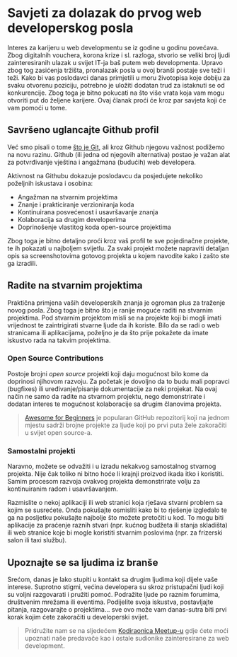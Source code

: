 

# Savjeti za dolazak do prvog web developerskog posla

Interes za karijeru u web developmentu se iz godine u godinu povećava. Zbog digitalnih vouchera, korona krize i sl. razloga, stvorio se veliki broj ljudi zainteresiranih ulazak u svijet IT-ja baš putem web developmenta. Upravo zbog tog zasićenja tržišta, pronalazak posla u ovoj branši postaje sve teži i teži. Kako bi vas poslodavci danas primjetili u moru životopisa koje dobiju za svaku otvorenu poziciju, potrebno je uložiti dodatan trud za istaknuti se od konkurencije. Zbog toga je bitno pokucati na što više vrata koja vam mogu otvoriti put do željene karijere. Ovaj članak proći će kroz par savjeta koji će vam pomoći u tome.

## Savršeno uglancajte Github profil

Već smo pisali o tome [što je Git](https://blog.kodiraonica.dev/tutorials/osnove_gita/), ali kroz Github njegovu važnost podižemo na novu razinu. Github (ili jedna od njegovih alternativa) postao je važan alat za potvrđivanje vještina i angažmana (budućih) web developera.

Aktivnost na Githubu dokazuje poslodavcu da posjedujete nekoliko poželjnih iskustava i osobina:
- Angažman na stvarnim projektima
- Znanje i prakticiranje verzioniranja koda
- Kontinuirana posvećenost i usavršavanje znanja
- Kolaboracija sa drugim developerima
- Doprinošenje vlastitog koda open-source projektima

Zbog toga je bitno detaljno proći kroz vaš profil te sve pojedinačne projekte, te ih pokazati u najboljem svijetlu. Za svaki projekt možete napraviti detaljan opis sa screenshotovima gotovog projekta u kojem navodite kako i zašto ste ga izradili.

## Radite na stvarnim projektima

Praktična primjena vaših developerskih znanja je ogroman plus za traženje novog posla. Zbog toga je bitno što je ranije moguće raditi na stvarnim projektima. Pod stvarnim projektom misli se na projekte koji bi mogli imati vrijednost te zaintrigirati stvarne ljude da ih koriste. Bilo da se radi o web stranicama ili aplikacijama, poželjno je da što prije pokažete da imate iskustvo rada na takvim projektima.

### Open Source Contributions

Postoje brojni *open source* projekti koji daju mogućnost bilo kome da doprinosi njihovom razvoju. Za početak je dovoljno da to budu mali popravci (bugfixes) ili uređivanje/pisanje dokumentacije za neki projekat. Na ovaj način ne samo da radite na stvarnom projektu, nego demonstrirate i dodatan interes te mogućnost kolaboracije sa drugim članovima projekta.

> [Awesome for Beginners](https://github.com/MunGell/awesome-for-beginners) je popularan GitHub repozitorij koji na jednom mjestu sadrži brojne projekte za ljude koji po prvi puta žele zakoračiti u svijet open source-a.

### Samostalni projekti

Naravno, možete se odvažiti i u izradu nekakvog samostalnog stvarnog projekta. Nije čak toliko ni bitno hoće li krajnji proizvod ikada itko i koristiti. Samim procesom razvoja ovakvog projekta demonstrirate volju za kontinuiranim radom i usavršavanjem.

Razmislite o nekoj aplikaciji ili web stranici koja rješava stvarni problem sa kojim se susrećete. Onda pokušajte osmisliti kako bi to rješenje izgledalo te ga na posljetku pokušajte najbolje što možete pretočiti u kod. To mogu biti aplikacije za praćenje raznih stvari (npr. kućnog budžeta ili stanja skladišta) ili web stranice koje bi mogle koristiti stvarnim poslovima (npr. za frizerski salon ili taxi službu).

## Upoznajte se sa ljudima iz branše

Srećom, danas je lako stupiti u kontakt sa drugim ljudima koji dijele vaše interese. Suprotno stigmi, većina developera su skroz pristupačni ljudi koji su voljni razgovarati i pružiti pomoć. Podražite ljude po raznim forumima, društvenim mrežama ili eventima. Podijelite svoja iskustva, postavljajte pitanja, razgovarajte o projektima... sve ovo može vam danas-sutra biti prvi korak kojim ćete zakoračiti u developerski svijet.

> Pridružite nam se na sljedećem [Kodiraonica Meetup-u](https://www.meetup.com/kodiraonica/) gdje ćete moći upoznati naše predavače kao i ostale sudionike zainteresirane za web development.

## 

## 
